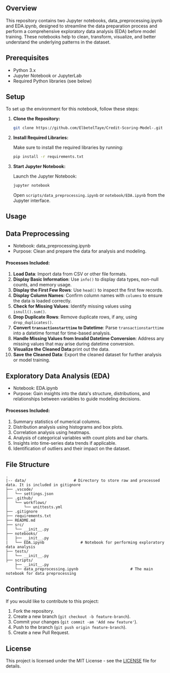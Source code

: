 ## Overview

This repository contains two Jupyter notebooks, data_preprocessing.ipynb and EDA.ipynb, designed to streamline the data preparation process and perform a comprehensive exploratory data analysis (EDA) before model training. These notebooks help to clean, transform, visualize, and better understand the underlying patterns in the dataset.

## Prerequisites

- Python 3.x
- Jupyter Notebook or JupyterLab
- Required Python libraries (see below)

## Setup

To set up the environment for this notebook, follow these steps:

1. **Clone the Repository:**
   ```bash
   git clone https://github.com/ElbetelTaye/Credit-Scoring-Model-.git
   ```

2. **Install Required Libraries:**

   Make sure to install the required libraries by running:
   ```bash
   pip install -r requirements.txt
   ```

3. **Start Jupyter Notebook:**

   Launch the Jupyter Notebook:
   ```bash
   jupyter notebook
   ```

   Open `scripts/data_preprocessing.ipynb` or `notebook/EDA.ipynb` from the Jupyter interface.

## Usage
## Data Preprocessing
- Notebook: data_preprocessing.ipynb
- Purpose: Clean and prepare the data for analysis and modeling.
#### Processes Included: 

1. **Load Data**: Import data from CSV or other file formats.
2. **Display Basic Information**: Use `info()` to display data types, non-null counts, and memory usage.
3. **Display the First Few Rows**: Use `head()` to inspect the first few records.
4. **Display Column Names**: Confirm column names with `columns` to ensure the data is loaded correctly.
5. **Check for Missing Values**: Identify missing values using `isnull().sum()`.
6. **Drop Duplicate Rows**: Remove duplicate rows, if any, using `drop_duplicates()`.
7. **Convert `transactionstarttime` to Datetime**: Parse `transactionstarttime` into a datetime format for time-based analysis.
8. **Handle Missing Values from Invalid Datetime Conversion**: Address any missing values that may arise during datetime conversion.
9. **Visualize the Cleaned Data**:print out the data.
10. **Save the Cleaned Data**: Export the cleaned dataset for further analysis or model training.

## Exploratory Data Analysis (EDA)
- Notebook: EDA.ipynb
- Purpose: Gain insights into the data's structure, distributions, and relationships between variables to guide modeling decisions.
#### Processes Included:
1. Summary statistics of numerical columns.
2. Distribution analysis using histograms and box plots.
3. Correlation analysis using heatmaps.
4. Analysis of categorical variables with count plots and bar charts.
5. Insights into time-series data trends if applicable.
6. Identification of outliers and their impact on the dataset.

## File Structure

```
.
|-- data/                     # Directory to store raw and processed data. It is included in gitignore
├── .vscode/
│   └── settings.json
├── .github/
│   └── workflows/
│       └── unittests.yml
├── .gitignore
├── requirements.txt
├── README.md
├── src/
│   └── __init__.py
├── notebooks/
│   ├── __init__.py
|   └── EDA.ipynb                # Notebook for performing exploratory data analysis
├── tests/
│   └── __init__.py
├── scripts/
    ├── __init__.py
    └── data_preprocessing.ipynb                       # The main notebook for data preprocessing

```
## Contributing

If you would like to contribute to this project:

1. Fork the repository.
2. Create a new branch (`git checkout -b feature-branch`).
3. Commit your changes (`git commit -am 'Add new feature'`).
4. Push to the branch (`git push origin feature-branch`).
5. Create a new Pull Request.

## License

This project is licensed under the MIT License - see the [LICENSE](LICENSE) file for details.